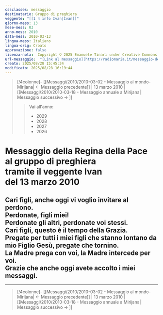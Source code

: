 ```yaml
---
cssclasses: messaggio
destinatario: Gruppo di preghiera
veggente: "[[1 4 info Ivan|Ivan]]"
giorno-mess: 13
mese-mess: 03
anno-mess: 2010
data-mess: 2010-03-13
lingua-mess: Italiano
lingua-orig: Croato
approvazione: false
licenza-nota:  Copyright © 2025 Emanuele Tinari under Creative Commons BY-NC-SA 4.0 https://creativecommons.org/licenses/by-nc-sa/4.0/
url-messaggio:  "[Link al messaggio](https://radiomaria.it/messaggio-del-13-marzo-2010/)"
creato: 2025/08/28 15:45:34
modificato: 2025/08/28 16:19:44
---
```


> [!4colonne]- [[Messaggi/2010/2010-03-02 - Messaggio al mondo-Mirijana| ← Messaggio precedente]] | 13 marzo 2010 | [[Messaggi/2010/2010-03-18 - Messaggio annuale a Mirijana| Messaggio successivo → ]]
>> <span class="verde">Vai all'anno:</span>
>> - 2029
>> - 2028
>> - 2027
>> - 2026
>

# Messaggio della Regina della Pace<br>al gruppo di preghiera<br>tramite il veggente Ivan<br>del 13 marzo 2010

## Cari figli, anche oggi vi voglio invitare al perdono.<br>Perdonate, figli miei!<br>Perdonate gli altri, perdonate voi stessi.<br>Cari figli, questo è il tempo della Grazia.<br>Pregate per tutti i miei figli che stanno lontano da mio Figlio Gesù, pregate che tornino.<br>La Madre prega con voi, la Madre intercede per voi.<br>Grazie che anche oggi avete accolto i miei messaggi.

***

> [!4colonne]- [[Messaggi/2010/2010-03-02 - Messaggio al mondo-Mirijana| ← Messaggio precedente]] | 13 marzo 2010 | [[Messaggi/2010/2010-03-18 - Messaggio annuale a Mirijana| Messaggio successivo → ]]
